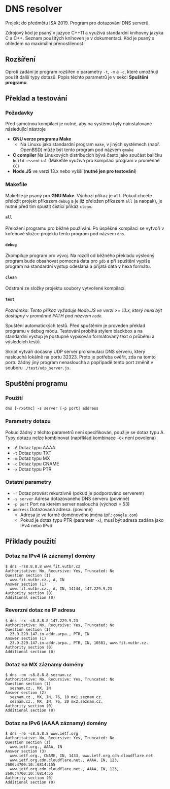 # DNS resolver
Projekt do předmětu ISA 2019. Program pro dotazování DNS serverů. 

Zdrojový kód je psaný v jazyce C++11 a využívá standardní knihovny jazyka C a C++. Seznam použitých knihoven je v dokumentaci. Kód je psaný s ohledem na maximální přenostilenost.

## Rozšíření
Oproti zadání je program rozšířen o parametry `-t`, `-m` a `-c`, které umožňují použít další typy dotazů. Popis těchto parametrů je v sekci **Spuštění programu**.

## Překlad a testování
### Požadavky
Před samotnou kompilací je nutné, aby na systému byly nainstalované následující nástroje
 * **GNU verze programu Make**
	 * Na Linuxu jako standardní program `make`, v jiných systémech (např. OpenBSD) může být tento program pod názvem `gmake`
 * **C compiler** Na Linuxových distribucích bývá často jako součást balíčku `build-essential` (Makefile využívá pro kompilaci program v proměnné `CC`)
 * **Node.JS** ve verzi 13.x nebo vyšší (**nutné jen pro testování**)

### Makefile
Makefile je psaný pro **GNU Make**. Výchozí příkaz je `all`.
Pokud chcete přeložit projekt příkazem `debug` a je již přeložen příkazem `all` (a naopak), je nutné před tím spustit čistící příkaz `clean`.

#### `all`
Přeložení programu pro běžné používání. Po úspěšné kompilaci se vytvoří v kořenové složce projektu tento program pod názvem `dns`.

#### `debug`
Zkompiluje program pro vývoj. Na rozdíl od běžného překladu výsledný program bude obsahovat pomocná data pro `gdb` a při spuštění vypíše program na standardní výstup odeslaná a přijatá data v hexa formátu.

#### `clean`
Odstraní ze složky projektu soubory vytvořené kompilací.

#### `test`
*Poznámka: Tento příkaz vyžaduje Node.JS ve verzi >= 13.x, který musí být dostupný v proměnné PATH pod názvem `node`.*

Spuštění automatických testů. Před spuštěním je proveden překlad programu v debug módu. Testování probíhá stylem blackbox a na standardní výstup je postupně vypisován formátovaný text o průběhu a výsledcích testů. 

Skript vytváří dočasný UDP server pro simulaci DNS serveru, který naslouchá lokálně na portu 32323. Proto je potřeba ověřit, zda na tomto portu žádný jiný program nenaslouchá a popřípadě tento port změnit v souboru `./test/udp_server.js`.

## Spuštění programu
### Použití
`dns [-rx6tmc] -s server [-p port] address`
### Parametry dotazu
Pokud žádný z těchto parametrů není specifikován, použije se dotaz typu A. Typy dotazu nelze kombinovat (například kombinace `-6x` není povolena)
 * `-6` Dotaz typu AAAA
 * `-t` Dotaz typu TXT
 * `-m` Dotaz typu MX
 * `-c` Dotaz typu CNAME
 * `-x` Dotaz typu PTR
### Ostatní parametry
 * `-r` Dotaz provést rekurzivně (pokud je podporováno serverem)
 * `-s server` Adresa dotazovaného DNS serveru (povinné)
 * `-p port` Port na kterém server naslouchá (výchozí = 53)
 * `address` Dotazovaná adresa. (povinné)
	 * Adresa je ve formě doménového jména (př.: `google.com`)
	 * Pokud je dotaz typu PTR (parametr `-x`), musí být adresa zadána jako IPv4 nebo IPv6

## Příklady použití
### Dotaz na IPv4 (A záznamy) domény
```
$ dns -rs8.8.8.8 www.fit.vutbr.cz
Authoritative: No, Recursive: Yes, Truncated: No
Question section (1)
  www.fit.vutbr.cz., A, IN
Answer section (1)
  www.fit.vutbr.cz., A, IN, 14144, 147.229.9.23
Authority section (0)
Additional section (0)
```

### Reverzní dotaz na IP adresu
```
$ dns -rx -s8.8.8.8 147.229.9.23
Authoritative: No, Recursive: Yes, Truncated: No
Question section (1)
  23.9.229.147.in-addr.arpa., PTR, IN
Answer section (1)
  23.9.229.147.in-addr.arpa., PTR, IN, 10581, www.fit.vutbr.cz.
Authority section (0)
Additional section (0)
```

### Dotaz na MX záznamy domény
```
$ dns -rm -s8.8.8.8 seznam.cz
Authoritative: No, Recursive: Yes, Truncated: No
Question section (1)
  seznam.cz., MX, IN
Answer section (2)
  seznam.cz., MX, IN, 76, 10 mx1.seznam.cz.
  seznam.cz., MX, IN, 76, 20 mx2.seznam.cz.
Authority section (0)
Additional section (0)
```
### Dotaz na IPv6 (AAAA záznamy) domény
```
$ dns -r6 -s8.8.8.8 www.ietf.org
Authoritative: No, Recursive: Yes, Truncated: No
Question section (1)
  www.ietf.org., AAAA, IN
Answer section (3)
  www.ietf.org., CNAME, IN, 1433, www.ietf.org.cdn.cloudflare.net.
  www.ietf.org.cdn.cloudflare.net., AAAA, IN, 123, 2606:4700:10::6814:155
  www.ietf.org.cdn.cloudflare.net., AAAA, IN, 123, 2606:4700:10::6814:55
Authority section (0)
Additional section (0)
```
